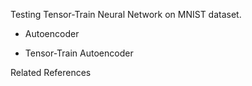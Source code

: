 Testing Tensor-Train Neural Network on MNIST dataset. 

- Autoencoder

- Tensor-Train Autoencoder

Related References
